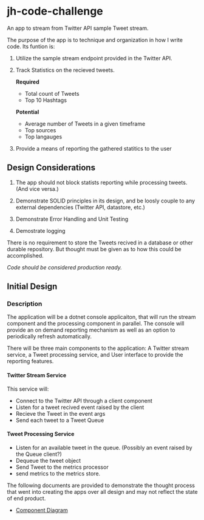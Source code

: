 # jh-code-challenge
An app to stream from Twitter API sample Tweet stream. 

The purpose of the app is to technique and organization in how I write code. Its funtion is:

1. Utilize the sample stream endpoint provided in the Twitter API.
2. Track Statistics on the recieved tweets. 
    
    **Required**
    * Total count of Tweets
    * Top 10 Hashtags
    
    **Potential**
    * Average number of Tweets in a given timeframe
    * Top sources
    * Top langauges

3. Provide a means of reporting the gathered statitics to the user

## Design Considerations
1. The app should not block statists reporting while processing tweets. (And vice versa.)

2. Demonstrate SOLID principles in its design, and be loosly couple to any external dependencies (Twitter API, datastore, etc.)
 
3. Demonstrate Error Handling and Unit Testing

4. Demostrate logging 

There is no requirement to store the Tweets recived in a database or other durable repository. But thought must be given as to how this could be accomplished.

*Code should be considered production ready.*

## Initial Design

### Description
The application will be a dotnet console applicaiton, that will run the stream component and the processing component in parallel.  The console will provide an on demand reporting  mechanism as well as an option to periodically refresh automatically.

There will be three main components to the application: A Twitter stream service, a Tweet processing service, and User interface to provide the reporting features.

#### Twitter Stream Service 
This service will: 
* Connect to the Twitter API through a client component
* Listen for a tweet recived event raised by the client
* Recieve the Tweet in the event args 
* Send each tweet to a Tweet Queue 

#### Tweet Processing Service
* Listen for an available tweet in the queue. (Possibly an event raised by the Queue client?)
* Dequeue the tweet object
* Send Tweet to the metrics processor
* send metrics to the metrics store.

The following documents are provided to demonstrate the thought process that went into creating the apps over all design and may not reflect the state of end product.  

* [Component Diagram](https://lucid.app/lucidchart/de91193b-9a64-4f41-880e-f92d720cc386/edit?viewport_loc=-95%2C-31%2C1997%2C919%2C0_0&invitationId=inv_b96b4710-0691-496f-80e5-16a467195f8a)

